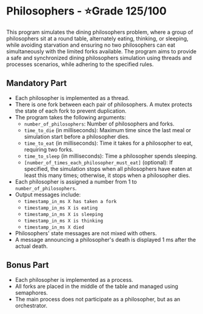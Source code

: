 # Philosophers - ⭐Grade 125/100

This program simulates the dining philosophers problem, where a group of philosophers sit at a round table, alternately eating, thinking, or sleeping, while avoiding starvation and ensuring no two philosophers can eat simultaneously with the limited forks available. 
The program aims to provide a safe and synchronized dining philosophers simulation using threads and processes scenarios, while adhering to the specified rules.

## Mandatory Part

- Each philosopher is implemented as a thread.
- There is one fork between each pair of philosophers. A mutex protects the state of each fork to prevent duplication.
- The program takes the following arguments:
  - `number_of_philosophers`: Number of philosophers and forks.
  - `time_to_die` (in milliseconds): Maximum time since the last meal or simulation start before a philosopher dies.
  - `time_to_eat` (in milliseconds): Time it takes for a philosopher to eat, requiring two forks.
  - `time_to_sleep` (in milliseconds): Time a philosopher spends sleeping.
  - `[number_of_times_each_philosopher_must_eat]` (optional): If specified, the simulation stops when all philosophers have eaten at least this many times; otherwise, it stops when a philosopher dies.
- Each philosopher is assigned a number from 1 to `number_of_philosophers`.
- Output messages include:
  - `timestamp_in_ms X has taken a fork`
  - `timestamp_in_ms X is eating`
  - `timestamp_in_ms X is sleeping`
  - `timestamp_in_ms X is thinking`
  - `timestamp_in_ms X died`
- Philosophers' state messages are not mixed with others.
- A message announcing a philosopher's death is displayed 1 ms after the actual death.

## Bonus Part

- Each philosopher is implemented as a process.
- All forks are placed in the middle of the table and managed using semaphores.
- The main process does not participate as a philosopher, but as an orchestrator.


